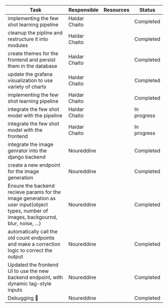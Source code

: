 | **Task**                                                                                                                               | **Responsible** | **Resources** | **Status**  |
| -------------------------------------------------------------------------------------------------------------------------------------- | --------------- | ------------- | ----------- |
| implementing the few shot learning pipeline                                                                                            | Haidar Chaito   |               | Completed   |
| cleanup the pipline and restructure it into modules                                                                                    | Haidar Chaito   |               | Completed   |
| create themes for the frontend and persist them in the database                                                                        | Haidar Chaito   |               | Completed   |
| update the grafana visualization to use variety of charts                                                                              | Haidar Chaito   |               | Completed   |
| implementing the few shot learning pipeline                                                                                            | Haidar Chaito   |               | Completed   |
| integrate the few shot model with the pipeline                                                                                         | Haidar Chaito   |               | In progress |
| integrate the few shot model with the frontend                                                                                         | Haidar Chaito   |               | In progress |
| integrate the image genrator into the django backend                                                                                   | Noureddine      |               | Completed   |
| create a new endpoint for the image generation                                                                                         | Noureddine      |               | Completed   |
| Ensure the backend recieve params for the image generation as user input(object types, number of images, backgournd, blur, noise, ...) | Noureddine      |               | Completed   |
| automatically call the old count endpoints and make a correction logic to correct the output                                           | Noureddine      |               | Completed   |
| Updated the frontend UI to use the new backend endpoint, with dynamic tag-style inputs                                                 | Noureddine      |               | Completed   |
| Debugging 🥲                                                                                                                            | Noureddine      |               | Completed   |